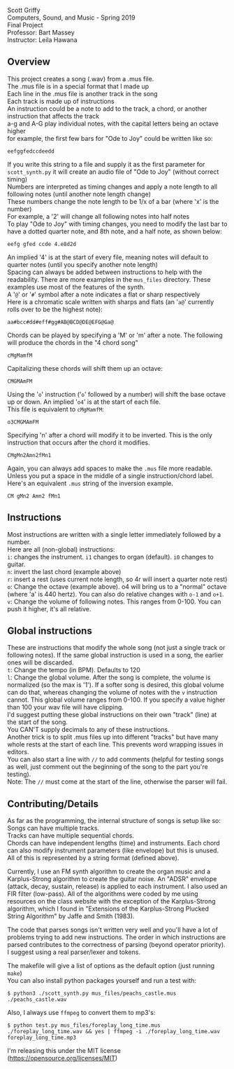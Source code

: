 Scott Griffy  
Computers, Sound, and Music - Spring 2019  
Final Project  
Professor: Bart Massey  
Instructor: Leila Hawana  
  
## Overview ##
This project creates a song (.wav) from a .mus file.  
The .mus file is in a special format that I made up  
Each line in the .mus file is another track in the song  
Each track is made up of instructions  
An instruction could be a note to add to the track, a chord, or another instruction that affects the track  
a-g and A-G play individual notes, with the capital letters being an octave higher  
for example, the first few bars for "Ode to Joy" could be written like so:  

    eefggfedccdeedd

If you write this string to a file and supply it as the first parameter for `scott_synth.py` it will create an audio file of "Ode to Joy" (without correct timing)  
Numbers are interpreted as timing changes and apply a note length to all following notes (until another note length change)  
These numbers change the note length to be 1/x of a bar (where 'x' is the number)  
For example, a '2' will change all following notes into half notes  
To play "Ode to Joy" with timing changes, you need to modify the last bar to have a dotted quarter note, and 8th note, and a half note, as shown below:  

    eefg gfed ccde 4.e8d2d

An implied '4' is at the start of every file, meaning notes will default to quarter notes (until you specify another note length)  
Spacing can always be added between instructions to help with the readability.
There are more examples in the `mus_files` directory. These examples use most of the features of the synth.  
A '`@`' or '`#`' symbol after a note indicates a flat or sharp respectively  
Here is a chromatic scale written with sharps and flats (an '`a@`' currently rolls over to be the highest note):  

    aa#bcc#dd#eff#gg#AB@BCD@DE@EFG@Ga@

Chords can be played by specifying a 'M' or 'm' after a note. The following will produce the chords in the "4 chord song"  

    cMgMamfM

Capitalizing these chords will shift them up an octave:  

    CMGMAmFM

Using the '`o`' instruction ('`o`' followed by a number) will shift the base octave up or down. An implied '`o4`' is at the start of each file.  
This file is equivalent to `cMgMamfM`:  

    o3CMGMAmFM

Specifying 'n' after a chord will modify it to be inverted. This is the only instruction that occurs after the chord it modifies.  

    CMgMn2Amn2fMn1

Again, you can always add spaces to make the `.mus` file more readable. Unless you put a space in the middle of a single instruction/chord label.  
Here's an equivalent `.mus` string of the inversion example.  

    CM gMn2 Amn2 fMn1

## Instructions ##
Most instructions are written with a single letter immediately followed by a number.  
Here are all (non-global) instructions:  
`i`: changes the instrument. `i1` changes to organ (default). `i0` changes to guitar.  
`n`: invert the last chord (example above)  
`r`: insert a rest (uses current note length, so 4r will insert a quarter note rest)  
`o`: Change the octave (example above). o4 will bring us to a "normal" octave (where 'a' is 440 hertz). You can also do relative changes with `o-1` and `o+1`.  
`v`: Change the volume of following notes. This ranges from 0-100. You can push it higher, it's all relative.  
## Global instructions ##
These are instructions that modify the whole song (not just a single track or following notes). If the same global instruction is used in a song, the earlier ones will be discarded.  
`t`: Change the tempo (in BPM). Defaults to 120  
`l`: Change the global volume. After the song is complete, the volume is normalized (so the max is '1'). If a softer song is desired, this global volume can do that, whereas changing the volume of notes with the `v` instruction cannot. This global volume ranges from 0-100. If you specify a value higher than 100 your wav file will have clipping.  
I'd suggest putting these global instructions on their own "track" (line) at the start of the song.  
You CAN'T supply decimals to any of these instructions.  
Another trick is to split .mus files up into different "tracks" but have many whole rests at the start of each line. This prevents word wrapping issues in editors.  
You can also start a line with `//` to add comments (helpful for testing songs as well, just comment out the beginning of the song to the part you're testing).  
Note: The `//` must come at the start of the line, otherwise the parser will fail.  

## Contributing/Details ##
As far as the programming, the internal structure of songs is setup like so:  
Songs can have multiple tracks.  
Tracks can have multiple sequential chords.  
Chords can have independent lengths (time) and instruments. Each chord can also modify instrument parameters (like envelope) but this is unused.  
All of this is represented by a string format (defined above).  

Currently, I use an FM synth algorithm to create the organ music and a Karplus-Strong algorithm to create the guitar noise. An "ADSR" envelope (attack, decay, sustain, release) is applied to each instrument. I also used an FIR filter (low-pass). All of the algorithms were coded by me using resources on the class website with the exception of the Karplus-Strong algorithm, which I found in "Extensions of the Karplus-Strong Plucked String Algorithm" by Jaffe and Smith (1983).

The code that parses songs isn't written very well and you'll have a lot of problems trying to add new instructions. The order in which instructions are parsed contributes to the correctness of parsing (beyond operator priority). I suggest using a real parser/lexer and tokens.  

The makefile will give a list of options as the default option (just running `make`)  
You can also install python packages yourself and run a test with:  

    $ python3 ./scott_synth.py mus_files/peachs_castle.mus ./peachs_castle.wav

Also, I always use `ffmpeg` to convert them to mp3's:

    $ python test.py mus_files/foreplay_long_time.mus ./foreplay_long_time.wav && yes | ffmpeg -i ./foreplay_long_time.wav foreplay_long_time.mp3

I'm releasing this under the MIT license (https://opensource.org/licenses/MIT)
